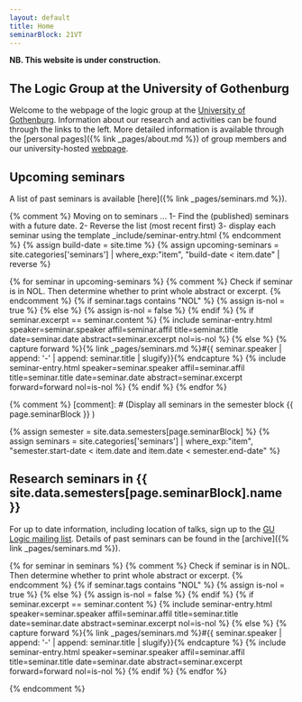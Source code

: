 ```yaml
---
layout: default
title: Home
seminarBlock: 21VT
---
```

**NB. This website is under construction.**
## The Logic Group at the University of Gothenburg

Welcome to the webpage of the logic group at the [University of Gothenburg](https://www.gu.se).
Information about our research and activities can be found through the links to the left.
More detailed information is available through the [personal pages]({% link _pages/about.md %}) of group members and our university-hosted [webpage](https://www.gu.se/en/flov/our-research/research-areas/research-in-logic-and-mathematical-methodology).

## Upcoming seminars

A list of past seminars is available [here]({% link _pages/seminars.md %}).

{% comment %}
  Moving on to seminars ...
  1- Find the (published) seminars with a future date.
  2- Reverse the list (most recent first)
  3- display each seminar using the template _include/seminar-entry.html
{% endcomment %}
{% assign build-date = site.time %}
{% assign upcoming-seminars = site.categories['seminars'] | where_exp:"item", "build-date < item.date" | reverse %}

{% for seminar in upcoming-seminars %}
{% comment %}
  Check if seminar is in NOL.
  Then determine whether to print whole abstract or excerpt.
{% endcomment %}
{% if seminar.tags contains "NOL" %}
  {% assign is-nol = true %}
{% else %}
  {% assign is-nol = false %}
{% endif %}
{% if seminar.excerpt == seminar.content %}
{% include seminar-entry.html speaker=seminar.speaker affil=seminar.affil title=seminar.title date=seminar.date abstract=seminar.excerpt nol=is-nol %}
{% else %}
{% capture forward %}{% link _pages/seminars.md %}#{{ seminar.speaker | append: '-' | append: seminar.title | slugify}}{% endcapture %}
{% include seminar-entry.html speaker=seminar.speaker affil=seminar.affil title=seminar.title date=seminar.date abstract=seminar.excerpt forward=forward nol=is-nol %}
{% endif %}
{% endfor %}

{% comment %}
[comment]: # (Display all seminars in the semester block {{ page.seminarBlock }} )

{% assign semester = site.data.semesters[page.seminarBlock] %}
{% assign seminars = site.categories['seminars'] | where_exp:"item", "semester.start-date < item.date and item.date < semester.end-date" %}

## Research seminars in {{ site.data.semesters[page.seminarBlock].name }}

For up to date information, including location of talks, sign up to the [GU Logic mailing list](https://listserv.gu.se/sympa/subscribe/logic).
Details of past seminars can be found in the [archive]({% link _pages/seminars.md %}).

{% for seminar in seminars %}
{% comment %}
  Check if seminar is in NOL.
  Then determine whether to print whole abstract or excerpt.
{% endcomment %}
{% if seminar.tags contains "NOL" %}
  {% assign is-nol = true %}
{% else %}
  {% assign is-nol = false %}
{% endif %}
{% if seminar.excerpt == seminar.content %}
{% include seminar-entry.html speaker=seminar.speaker affil=seminar.affil title=seminar.title date=seminar.date abstract=seminar.excerpt nol=is-nol %}
{% else %}
{% capture forward %}{% link _pages/seminars.md %}#{{ seminar.speaker | append: '-' | append: seminar.title | slugify}}{% endcapture %}
{% include seminar-entry.html speaker=seminar.speaker affil=seminar.affil title=seminar.title date=seminar.date abstract=seminar.excerpt forward=forward nol=is-nol %}
{% endif %}
{% endfor %}

{% endcomment %}